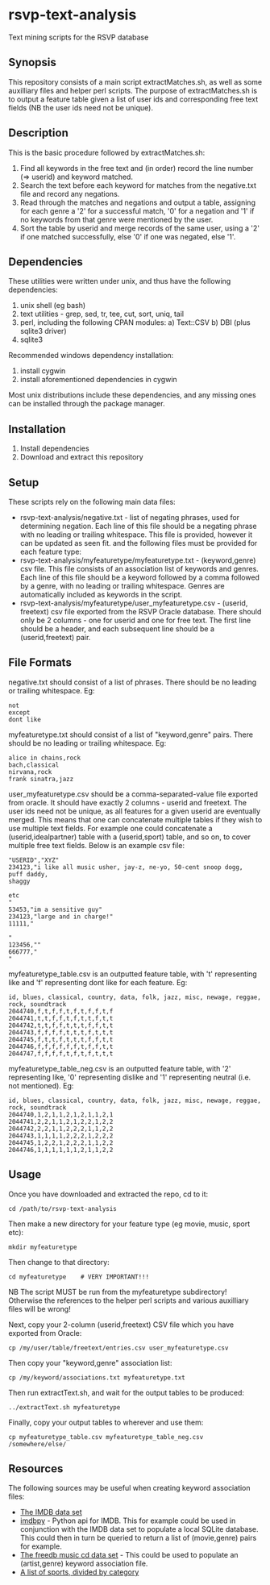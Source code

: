 rsvp-text-analysis
==================

Text mining scripts for the RSVP database


Synopsis
--------
This repository consists of a main script extractMatches.sh, as well as some auxilliary files and helper perl scripts. The purpose of extractMatches.sh is to output a feature table given a list of user ids and corresponding free text fields (NB the user ids need not be unique).


Description
-----------
This is the basic procedure followed by extractMatches.sh:

1. Find all keywords in the free text and (in order) record the line number (=> userid) and keyword matched.
2. Search the text before each keyword for matches from the negative.txt file and record any negations.
3. Read through the matches and negations and output a table, assigning for each genre a '2' for a successful match, '0' for a negation and '1' if no keywords from that genre were mentioned by the user.
4. Sort the table by userid and merge records of the same user, using a '2' if one matched successfully, else '0' if one was negated, else '1'.


Dependencies
-------------
These utilities were written under unix, and thus have the following dependencies:

1. unix shell (eg bash)
2. text utilities - grep, sed, tr, tee, cut, sort, uniq, tail
3. perl, including the following CPAN modules:
  a) Text::CSV
  b) DBI (plus sqlite3 driver)
4. sqlite3

Recommended windows dependency installation:

1. install cygwin
2. install aforementioned dependencies in cygwin

Most unix distributions include these dependencies, and any missing ones can be installed through the package manager.


Installation
------------

1. Install dependencies
2. Download and extract this repository


Setup
-----
These scripts rely on the following main data files:

* rsvp-text-analysis/negative.txt	- list of negating phrases, used for determining negation. Each line of this file should be a negating phrase with no leading or trailing whitespace. This file is provided, however it can be updated as seen fit.
and the following files must be provided for each feature type:
* rsvp-text-analysis/myfeaturetype/myfeaturetype.txt	- (keyword,genre) csv file. This file consists of an association list of keywords and genres. Each line of this file should be a keyword followed by a comma followed by a genre, with no leading or trailing whitespace. Genres are automatically included as keywords in the script.
* rsvp-text-analysis/myfeaturetype/user_myfeaturetype.csv	- (userid, freetext) csv file exported from the RSVP Oracle database. There should only be 2 columns - one for userid and one for free text. The first line should be a header, and each subsequent line should be a (userid,freetext) pair.


File Formats
------------
negative.txt should consist of a list of phrases. There should be no leading or trailing whitespace. Eg:

    not
    except
    dont like

myfeaturetype.txt should consist of a list of "keyword,genre" pairs. There should be no leading or trailing whitespace. Eg:

    alice in chains,rock
    bach,classical
    nirvana,rock
    frank sinatra,jazz

user_myfeaturetype.csv should be a comma-separated-value file exported from oracle. It should have exactly 2 columns - userid and freetext. The user ids need not be unique, as all features for a given userid are eventually merged. This means that one can concatenate multiple tables if they wish to use multiple text fields. For example one could concatenate a (userid,idealpartner) table with a (userid,sport) table, and so on, to cover multiple free text fields. Below is an example csv file:

    "USERID","XYZ"
    234123,"i like all music usher, jay-z, ne-yo, 50-cent snoop dogg,
    puff daddy,
    shaggy
    
    etc
    "
    53453,"im a sensitive guy"
    234123,"large and in charge!"
    11111,"
    
    "
    123456,""
    666777,"
    "

myfeaturetype_table.csv is an outputted feature table, with 't' representing like and 'f' representing dont like for each feature. Eg:

    id, blues, classical, country, data, folk, jazz, misc, newage, reggae, rock, soundtrack
    2044740,f,t,f,f,t,f,t,f,f,t,f
    2044741,t,t,f,f,t,f,t,t,f,t,t
    2044742,t,t,f,f,t,t,t,f,f,t,t
    2044743,f,f,f,f,t,t,t,f,t,t,t
    2044745,f,t,t,f,t,t,t,f,f,t,t
    2044746,f,f,f,f,f,f,t,f,f,t,t
    2044747,f,f,f,f,t,f,t,f,t,t,t

myfeaturetype_table_neg.csv is an outputted feature table, with '2' representing like, '0' representing dislike and '1' representing neutral (i.e. not mentioned). Eg:

    id, blues, classical, country, data, folk, jazz, misc, newage, reggae, rock, soundtrack
    2044740,1,2,1,1,2,1,2,1,1,2,1
    2044741,2,2,1,1,2,1,2,2,1,2,2
    2044742,2,2,1,1,2,2,2,1,1,2,2
    2044743,1,1,1,1,2,2,2,1,2,2,2
    2044745,1,2,2,1,2,2,2,1,1,2,2
    2044746,1,1,1,1,1,1,2,1,1,2,2


Usage
-----
Once you have downloaded and extracted the repo, cd to it:

    cd /path/to/rsvp-text-analysis

Then make a new directory for your feature type (eg movie, music, sport etc):

    mkdir myfeaturetype

Then change to that directory:

    cd myfeaturetype	# VERY IMPORTANT!!!

NB The script MUST be run from the myfeaturetype subdirectory! Otherwise the references to the helper perl scripts and various auxilliary files will be wrong!

Next, copy your 2-column (userid,freetext) CSV file which you have exported from Oracle:

    cp /my/user/table/freetext/entries.csv user_myfeaturetype.csv

Then copy your "keyword,genre" association list:

    cp /my/keyword/associations.txt myfeaturetype.txt

Then run extractText.sh, and wait for the output tables to be produced:

    ../extractText.sh myfeaturetype

Finally, copy your output tables to wherever and use them:

    cp myfeaturetype_table.csv myfeaturetype_table_neg.csv /somewhere/else/



Resources
---------
The following sources may be useful when creating keyword association files:

* [The IMDB data set](http://www.imdb.com/interfaces)
* [imdbpy](http://imdbpy.sourceforge.net/) - Python api for IMDB. This for example could be used in conjunction with the IMDB data set to populate a local SQLite database. This could then in turn be queried to return a list of (movie,genre) pairs for example.
* [The freedb music cd data set](http://www.freedb.org/en/download__database.10.html) - This could be used to populate an (artist,genre) keyword association file.
* [A list of sports, divided by category](http://en.wikipedia.org/wiki/List_of_sports)
